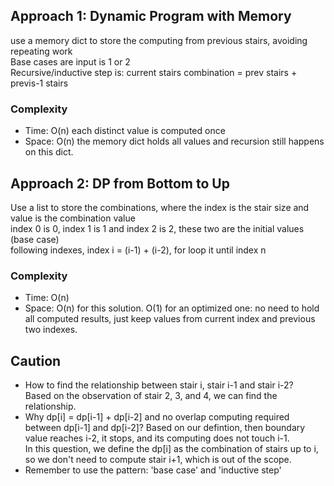 ## Approach 1: Dynamic Program with Memory
use a memory dict to store the computing from previous stairs, avoiding repeating work  
Base cases are input is 1 or 2  
Recursive/inductive step is: current stairs combination = prev stairs + previs-1 stairs

### Complexity
- Time: O(n) each distinct value is computed once
- Space: O(n) the memory dict holds all values and recursion still happens on this dict. 

## Approach 2: DP from Bottom to Up
Use a list to store the combinations, where the index is the stair size and value is the combination value  
index 0 is 0, index 1 is 1 and index 2 is 2, these two are the initial values (base case)  
following indexes, index i = (i-1) + (i-2), for loop it until index n

### Complexity
- Time: O(n)
- Space: O(n) for this solution. O(1) for an optimized one: no need to hold all computed results, just keep values from current index and previous two indexes. 


## Caution
- How to find the relationship between stair i, stair i-1 and stair i-2?  
Based on the observation of stair 2, 3, and 4, we can find the relationship. 
- Why dp[i] = dp[i-1] + dp[i-2] and no overlap computing required between dp[i-1] and dp[i-2]?
Based on our defintion, then boundary value reaches i-2, it stops, and its computing does not touch i-1.  
In this question, we define the dp[i] as the combination of stairs up to i, so we don't need to compute stair i+1, which is out of the scope. 
- Remember to use the pattern: 'base case' and 'inductive step' 